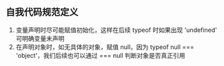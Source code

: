 ## 自我代码规范定义
1. 变量声明时尽可能赋值初始化，这样在后续 typeof 时如果出现 'undefined' 可明确变量未声明
2. 在声明对象时，如无具体的对象，赋值 null，因为 typeof null === 'object'，我们后续也可以通过 === null 判断对象是否真正引用